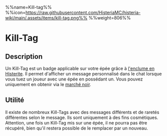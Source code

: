 %%name=Kill-tag%%
%%icon=https://raw.githubusercontent.com/HisteriaMC/histeria-wiki/main/.assets/items/kill-tag.png%%
%%weight=806%%

# Kill-Tag

## Description
Un Kill-Tag est un badge applicable sur votre épée grâce à [l'enclume en Histerite](https://histeria.fr/wiki/6-enchantements/histerite-anvil). Il permet d'afficher un message personnalisé dans le chat lorsque vous tuez un joueur avec une épée en possédant un. Vous pouvez uniquement en obtenir via le [marché noir](https://histeria.fr/wiki/4-gameplay/blackmarket).

## Utilité
Il existe de nombreux Kill-Tags avec des messages différents et de raretés différentes selon le message. Ils sont uniquement à des fins cosmétiques.
Attention, une fois un Kill-Tag mis sur une épée, il ne pourra pas être récupéré, bien qu'il restera possible de le remplacer par un nouveau.
